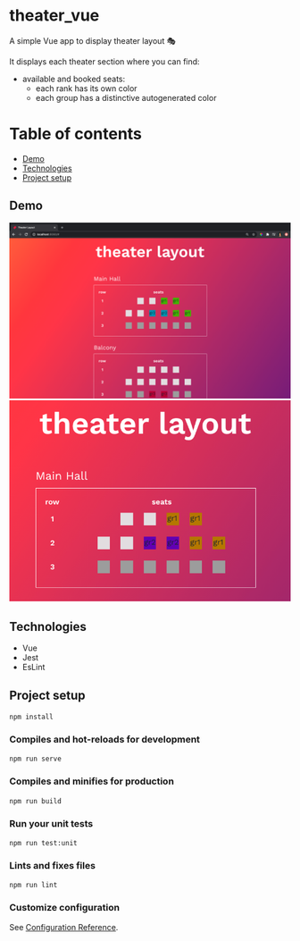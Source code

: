 # theater_vue

A simple Vue app to display theater layout :performing_arts:

It displays each theater section where you can find:
- available and booked seats: 
  - each rank has its own color
  - each group has a distinctive autogenerated color

# Table of contents
- [Demo](#demo)
- [Technologies](#techs)
- [Project setup](#setup)

<div id='demo'/>


## Demo
![app](https://github.com/AlenaAlyona/theater_vue/blob/main/src/assets/pic_01.png)
![section](https://github.com/AlenaAlyona/theater_vue/blob/main/src/assets/pic_02.png)

<div id='techs'/>

## Technologies

* Vue
* Jest
* EsLint



<div id='setup'/>

## Project setup
```
npm install
```

### Compiles and hot-reloads for development
```
npm run serve
```

### Compiles and minifies for production
```
npm run build
```

### Run your unit tests
```
npm run test:unit
```

### Lints and fixes files
```
npm run lint
```

### Customize configuration
See [Configuration Reference](https://cli.vuejs.org/config/).
